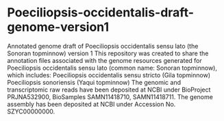 # Poeciliopsis-occidentalis-draft-genome-version1
Annotated genome draft of Poeciliopsis occidentalis sensu lato (the Sonoran topminnow) version 1
This repository was created to share the  annotation files associated with the genome resources generated for Poeciliopsis occidentalis sensu lato (common name: Sonoran topminnow), which includes:
Poeciliopsis occidentalis sensu stricto (Gila topminnow)
Poeciliopsis sonoriensis (Yaqui topminnow)
The genomic and transcriptomic raw reads have been deposited at NCBI under BioProject PRJNA532900, BioSamples SAMN11418710, SAMN11418711. The genome assembly has been deposited at NCBI under Accession No. SZYC00000000.

